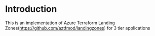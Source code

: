 # Introduction
This is an implementation of Azure Terraform Landing Zones(https://github.com/aztfmod/landingzones) for 3 tier applications





